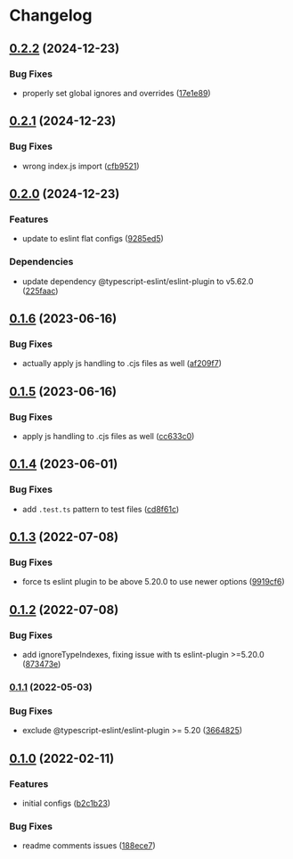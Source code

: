 # Changelog

## [0.2.2](https://github.com/V-ed/eslint-config/compare/eslint-config-v0.2.1...eslint-config-v0.2.2) (2024-12-23)


### Bug Fixes

* properly set global ignores and overrides ([17e1e89](https://github.com/V-ed/eslint-config/commit/17e1e89707377d90173ee6c78e3a4c2771c60884))

## [0.2.1](https://github.com/V-ed/eslint-config/compare/eslint-config-v0.2.0...eslint-config-v0.2.1) (2024-12-23)


### Bug Fixes

* wrong index.js import ([cfb9521](https://github.com/V-ed/eslint-config/commit/cfb9521fb5aa7183546519185291f761306b00bd))

## [0.2.0](https://github.com/V-ed/eslint-config/compare/eslint-config-v0.1.6...eslint-config-v0.2.0) (2024-12-23)


### Features

* update to eslint flat configs ([9285ed5](https://github.com/V-ed/eslint-config/commit/9285ed54b8032c86bb0888f0cff748479a94fc6c))


### Dependencies

* update dependency @typescript-eslint/eslint-plugin to v5.62.0 ([225faac](https://github.com/V-ed/eslint-config/commit/225faac3c5d36389e67d005a2f49e6bdbddf0a4a))

## [0.1.6](https://github.com/V-ed/eslint-config/compare/eslint-config-v0.1.5...eslint-config-v0.1.6) (2023-06-16)


### Bug Fixes

* actually apply js handling to .cjs files as well ([af209f7](https://github.com/V-ed/eslint-config/commit/af209f7ad8fe48c8c9fe4cf3814b5d516f1db2c9))

## [0.1.5](https://github.com/V-ed/eslint-config/compare/eslint-config-v0.1.4...eslint-config-v0.1.5) (2023-06-16)


### Bug Fixes

* apply js handling to .cjs files as well ([cc633c0](https://github.com/V-ed/eslint-config/commit/cc633c0cf29d4c96a2a444b69e9a3c4ea98868ad))

## [0.1.4](https://github.com/V-ed/eslint-config/compare/eslint-config-v0.1.3...eslint-config-v0.1.4) (2023-06-01)


### Bug Fixes

* add `.test.ts` pattern to test files ([cd8f61c](https://github.com/V-ed/eslint-config/commit/cd8f61cb1bb047d81155ca37306106d33a123c73))

## [0.1.3](https://github.com/V-ed/eslint-config/compare/eslint-config-v0.1.2...eslint-config-v0.1.3) (2022-07-08)


### Bug Fixes

* force ts eslint plugin to be above 5.20.0 to use newer options ([9919cf6](https://github.com/V-ed/eslint-config/commit/9919cf6699aae3e66fdc30ed3c537e30edeca55a))

## [0.1.2](https://github.com/V-ed/eslint-config/compare/eslint-config-v0.1.1...eslint-config-v0.1.2) (2022-07-08)


### Bug Fixes

* add ignoreTypeIndexes, fixing issue with ts eslint-plugin >=5.20.0 ([873473e](https://github.com/V-ed/eslint-config/commit/873473e8a9e295295c4146d69f41e930c11fc6bd))

### [0.1.1](https://github.com/V-ed/eslint-config/compare/eslint-config-v0.1.0...eslint-config-v0.1.1) (2022-05-03)


### Bug Fixes

* exclude @typescript-eslint/eslint-plugin >= 5.20 ([3664825](https://github.com/V-ed/eslint-config/commit/3664825e84ab0af2b4638f347121e845c9bccfbc))

## [0.1.0](https://github.com/V-ed/eslint-config/compare/eslint-config-v0.0.1...eslint-config-v0.1.0) (2022-02-11)


### Features

* initial configs ([b2c1b23](https://github.com/V-ed/eslint-config/commit/b2c1b23a9b7657362cbee7c7d5c3c7cbfa0f9901))


### Bug Fixes

* readme comments issues ([188ece7](https://github.com/V-ed/eslint-config/commit/188ece73c8b723853a95fa400b76c288b47f32ed))
